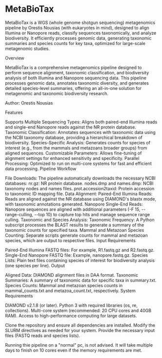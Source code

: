 # MetaBioTax
MetaBioTax is a WGS (whole genome shotgun sequencing) metagenomics pipeline by Orestis Nousias (with eukaryotes in mind), designed to align Illumina or Nanopore reads, classify sequences taxonomically, and analyze biodiversity. It efficiently processes genomic data, generating taxonomic summaries and species counts for key taxa, optimized for large-scale metagenomic studies.

Overview

MetaBioTax is a comprehensive metagenomics pipeline designed to perform sequence alignment, taxonomic classification, and biodiversity analysis of both Illumina and Nanopore sequencing data. This pipeline processes genomic data, annotates taxonomic diversity, and generates detailed species-level summaries, offering an all-in-one solution for metagenomic and taxonomic biodiversity research.

Author: Orestis Nousias

Features

Supports Multiple Sequencing Types: Aligns both paired-end Illumina reads and single-end Nanopore reads against the NR protein database.
Taxonomic Classification: Annotates sequences with taxonomic data using the NCBI taxonomy database, providing a hierarchical breakdown of biodiversity.
Species-Specific Analysis: Generates counts for species of interest (e.g., from the mammals and metazoans broader groups) from aligned sequences.
Customizable Parameters: Allows fine-tuning of alignment settings for enhanced sensitivity and specificity.
Parallel Processing: Optimized to run on multi-core systems for fast and efficient data processing.
Pipeline Workflow

File Downloads: The pipeline automatically downloads the necessary NCBI databases:
nr.gz: NR protein database.
nodes.dmp and names.dmp: NCBI taxonomy nodes and names files.
prot.accession2taxid: Protein accession to taxonomic ID mapping file.
Data Alignment:
Paired-End Illumina Reads: Reads are aligned against the NR database using DIAMOND's blastx mode, with taxonomic annotations generated.
Nanopore Single-End Reads: Nanopore sequences are aligned with additional parameters (-F 15, --range-culling, --top 10) to capture top hits and manage sequence range culling.
Taxonomic and Species Analysis:
Taxonomic Frequency: A Python subscript processes the BLAST results to generate a summary of the taxonomic counts for specified taxa.
Mammal and Metazoan Species Counting: Separate scripts generate counts for mammal and metazoan species, which are output to respective files.
Input Requirements

Paired-End Illumina FASTQ files: For example, R1.fastq.gz and R2.fastq.gz.
Single-End Nanopore FASTQ file: Example, nanopore.fastq.gz.
Species Lists: Plain text files containing species of interest for biodiversity analysis (one species per line).
Output

Aligned Data: DIAMOND alignment files in DAA format.
Taxonomic Summaries: A summary of taxonomic data for specific taxa in summary.txt.
Species Counts: Mammal and metazoan species counts in mammal_counts.txt and metazoa_count.txt, respectively.
System Requirements

DIAMOND v2.1.8 (or later).
Python 3 with required libraries (os, re, collections).
Multi-core system (recommended: 20 CPU cores and 40GB RAM).
Access to high-performance computing for large datasets.

Clone the repository and ensure all dependencies are installed.
Modify the SLURM directives as needed for your system.
Provide the necessary input files (FASTQ reads and species lists).

Running thie pipeline on a "normal" pc, is not advised. It will take multiple days to finish on 10 cores even if the memory requirements are met.
